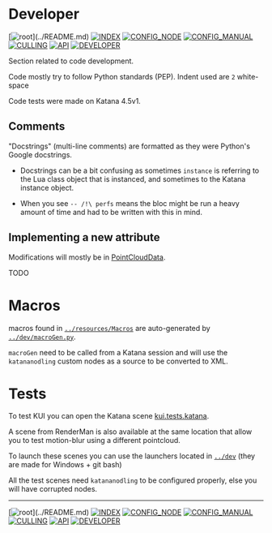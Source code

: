 # Developer

[![root](https://img.shields.io/badge/back_to_root-536362?)](../README.md)
[![INDEX](https://img.shields.io/badge/index-4f4f4f?labelColor=blue)](INDEX.md)
[![CONFIG_NODE](https://img.shields.io/badge/config--node-4f4f4f)](CONFIG_NODE.md)
[![CONFIG_MANUAL](https://img.shields.io/badge/config--manual-4f4f4f)](CONFIG_MANUAL.md)
[![CULLING](https://img.shields.io/badge/culling-4f4f4f)](CULLING.md)
[![API](https://img.shields.io/badge/api-4f4f4f)](API.md)
[![DEVELOPER](https://img.shields.io/badge/developer-fcb434)](DEVELOPER.md)


Section related to code development.

Code mostly try to follow Python standards (PEP).
Indent used are `2` white-space

Code tests were made on Katana 4.5v1.

## Comments

"Docstrings" (multi-line comments) are formatted as they were Python's Google docstrings. 

- Docstrings can be a bit confusing as sometimes `instance` is referring to 
the Lua class object that is instanced, and sometimes to the Katana instance object.

- When you see `-- /!\ perfs` means the bloc might be run a heavy amount of time and
  had to be written with this in mind.

## Implementing a new attribute

Modifications will mostly be in [PointCloudData](../kui/PointCloudData.lua).

TODO

# Macros

macros found in [`../resources/Macros`](../resources/Macros) are auto-generated
by [`../dev/macroGen.py`](../dev/macroGen.py).

`macroGen` need to be called from a Katana session and will use the `katananodling` custom nodes
as a source to be converted to XML.

# Tests

To test KUI you can open the Katana scene [kui.tests.katana](../dev/scenes/kui.tests.katana).

A scene from RenderMan is also available at the same location that allow you
to test motion-blur using a different pointcloud.

To launch these scenes you can use the launchers located in
[`../dev`](../dev) (they are made for Windows + git bash)

All the test scenes need `katananodling` to be configured properly, else you will
have corrupted nodes.

---
[![root](https://img.shields.io/badge/back_to_root-536362?)](../README.md)
[![INDEX](https://img.shields.io/badge/index-4f4f4f?labelColor=blue)](INDEX.md)
[![CONFIG_NODE](https://img.shields.io/badge/config--node-4f4f4f)](CONFIG_NODE.md)
[![CONFIG_MANUAL](https://img.shields.io/badge/config--manual-4f4f4f)](CONFIG_MANUAL.md)
[![CULLING](https://img.shields.io/badge/culling-4f4f4f)](CULLING.md)
[![API](https://img.shields.io/badge/api-4f4f4f)](API.md)
[![DEVELOPER](https://img.shields.io/badge/developer-fcb434)](DEVELOPER.md)
